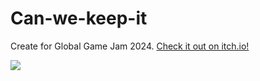 # Can-we-keep-it

Create for Global Game Jam 2024. [Check it out on itch.io!](https://karlthecool.itch.io/can-we-keep-it)

![](https://raw.githubusercontent.com/KarlTheCool/Can-we-keep-it/main/screenshot2.png)

